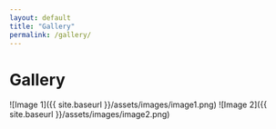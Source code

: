 ```yaml
---
layout: default
title: "Gallery"
permalink: /gallery/
---
```


# Gallery

![Image 1]({{ site.baseurl }}/assets/images/image1.png)
![Image 2]({{ site.baseurl }}/assets/images/image2.png)

